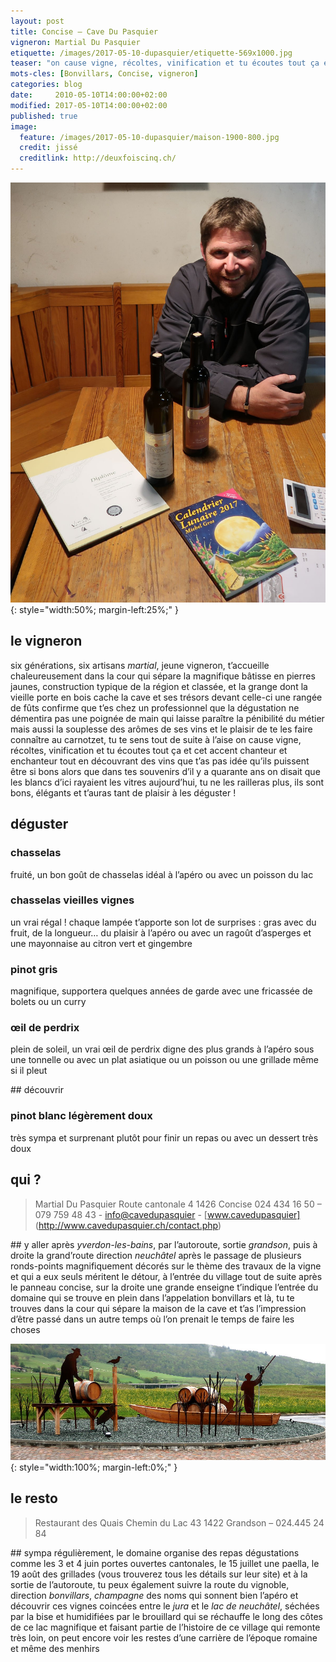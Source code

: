 ```yaml
---
layout: post
title: Concise — Cave Du Pasquier
vigneron: Martial Du Pasquier
etiquette: /images/2017-05-10-dupasquier/etiquette-569x1000.jpg
teaser: "on cause vigne, récoltes, vinification et tu écoutes tout ça et cet accent chanteur et enchanteur tout en découvrant des vins que t’as pas idée qu’ils puissent être si bons alors que dans tes souvenirs d’il y a quarante ans on disait que les blancs d’ici rayaient les vitres mais aujourd’hui, tu ne les railleras plus, ils sont bons, élégants et t’auras tant de plaisir à les déguster !"
mots-cles: [Bonvillars, Concise, vigneron]
categories: blog
date:     2010-05-10T14:00:00+02:00
modified: 2017-05-10T14:00:00+02:00
published: true
image:
  feature: /images/2017-05-10-dupasquier/maison-1900-800.jpg
  credit: jissé
  creditlink: http://deuxfoiscinq.ch/
---
```


![Martial Du Pasquier – Concise – cave Du Pasquier](/images/2017-05-10-dupasquier/martial-du-pasquier-001.jpg){: style="width:50%; margin-left:25%;" }



## le vigneron
six générations, six artisans
*martial*, jeune vigneron, t’accueille chaleureusement dans la cour qui sépare la magnifique bâtisse en pierres jaunes, construction typique de la région et classée, et la grange dont la vieille porte en bois cache la cave et ses trésors
devant celle-ci une rangée de fûts confirme que t’es chez un professionnel que la dégustation ne démentira pas
une poignée de main qui laisse paraître la pénibilité du métier mais aussi la souplesse des arômes de ses vins et le plaisir de te les faire connaître
au carnotzet, tu te sens tout de suite à l’aise
on cause vigne, récoltes, vinification et tu écoutes tout ça et cet accent chanteur et enchanteur tout en découvrant des vins que t’as pas idée qu’ils puissent être si bons alors que dans tes souvenirs d’il y a quarante ans on disait que les blancs d’ici rayaient les vitres
aujourd’hui, tu ne les railleras plus, ils sont bons, élégants et t’auras tant de plaisir à les déguster !

## déguster

### chasselas
fruité, un bon goût de chasselas
idéal à l’apéro ou avec un poisson du lac

### chasselas vieilles vignes
un vrai régal ! chaque lampée t’apporte son lot de surprises : gras avec du fruit, de la longueur… du plaisir
à l’apéro ou avec un ragoût d’asperges et une mayonnaise au citron vert et gingembre

### pinot gris
magnifique, supportera quelques années de garde
avec une fricassée de bolets ou un curry

### œil de perdrix
plein de soleil, un vrai œil de perdrix digne des plus grands
à l’apéro sous une tonnelle ou avec un plat asiatique ou un poisson ou une grillade même si il pleut


## découvrir

### pinot blanc légèrement doux
très sympa et surprenant
plutôt pour finir un repas ou avec un dessert très doux

## qui ?
> Martial Du Pasquier
> Route cantonale 4
> 1426  Concise
> 024 434 16 50 – 079 759 48 43 - [info@cavedupasquier](mailto:info@cavedupasquier.ch) - [www.cavedupasquier] (http://www.cavedupasquier.ch/contact.php)

## y aller
après *yverdon-les-bains*, par l’autoroute, sortie *grandson*, puis à droite la
grand’route direction *neuchâtel*
après le passage de plusieurs ronds-points magnifiquement décorés sur le thème des travaux de la vigne et qui a eux seuls méritent le détour, à l’entrée du village tout de suite après le panneau concise, sur la droite une grande enseigne t’indique l’entrée du domaine qui se trouve en plein dans l’appelation bonvillars
et là, tu te trouves dans la cour qui sépare la maison de la cave et t’as l’impression d’être passé dans un autre temps où l’on prenait le temps de faire les choses

![rond-point – Concise – cave Du Pasquier](/images/2017-05-10-dupasquier/rondpoint-1000x370.jpg){: style="width:100%; margin-left:0%;" }


## le resto
> Restaurant des Quais
> Chemin du Lac 43
> 1422 Grandson – 024.445 24 84

## sympa
régulièrement, le domaine organise des repas dégustations comme les 3 et 4 juin portes ouvertes cantonales, le 15 juillet une paella, le 19 août des grillades (vous trouverez tous les détails sur leur site)
et
à la sortie de l’autoroute, tu peux également suivre la route du vignoble, direction *bonvillars*, *champagne* des noms qui sonnent bien l’apéro
et découvrir ces vignes coincées entre le *jura* et le *lac de neuchâtel*, séchées par la bise et humidifiées par le brouillard qui se réchauffe le long des côtes de ce lac magnifique
et
faisant partie de l’histoire de ce village qui remonte très loin, on peut encore voir les restes d’une carrière de l’époque romaine et même des menhirs
